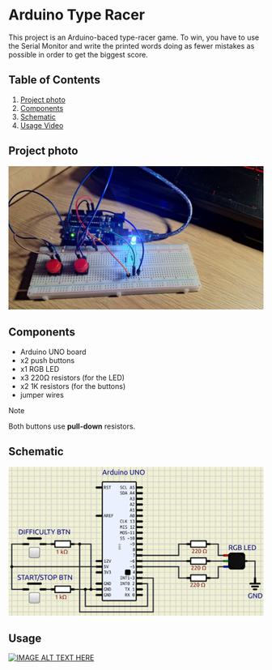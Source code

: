 # Arduino Type Racer

This project is an Arduino-baced type-racer game. To win, you have to use the Serial Monitor and write the printed words doing as fewer mistakes as possible in order to get the biggest score.

## Table of Contents

1. [Project photo](#project-photo)
2. [Components](#components)
3. [Schematic](#schematic)
4. [Usage Video](#usage-video)

## Project photo

![Project photo](./media/photo.jpg "Arduino TypeRacer")

## Components
- Arduino UNO board
- x2 push buttons
- x1 RGB LED
- x3 220Ω resistors (for the LED)
- x2 1K resistors (for the buttons)
- jumper wires

> [!NOTE]
Both buttons use **pull-down** resistors.

## Schematic
![Schematic Image](./media/schematic.png)

## Usage
[![IMAGE ALT TEXT HERE](https://img.youtube.com/vi/Qre28xFN4pM/0.jpg)](https://www.youtube.com/watch?v=Qre28xFN4pM)

